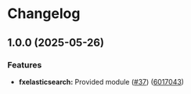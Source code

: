 # Changelog

## 1.0.0 (2025-05-26)


### Features

* **fxelasticsearch:** Provided module ([#37](https://github.com/ankorstore/yokai-contrib/issues/37)) ([6017043](https://github.com/ankorstore/yokai-contrib/commit/6017043dfc349fd827a048e6fc39d85b83475e1d))
